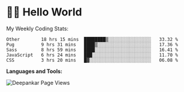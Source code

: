 # 👋🏽 Hello World 

<!--![Deepankar's github stats](https://github-readme-stats.vercel.app/api?username=Deep-Codes&count_private=true&show_icons=true&theme=radical)-->
My Weekly Coding Stats:

<!--START_SECTION:waka-->
```text
Other        18 hrs 15 mins  ████████▒░░░░░░░░░░░░░░░░   33.32 % 
Pug          9 hrs 31 mins   ████▒░░░░░░░░░░░░░░░░░░░░   17.36 % 
Sass         8 hrs 59 mins   ████░░░░░░░░░░░░░░░░░░░░░   16.41 % 
JavaScript   6 hrs 24 mins   ███░░░░░░░░░░░░░░░░░░░░░░   11.70 % 
CSS          3 hrs 20 mins   █▓░░░░░░░░░░░░░░░░░░░░░░░   06.08 % 
```
<!--END_SECTION:waka-->

**Languages and Tools:**



<p align="left"> <img src="https://komarev.com/ghpvc/?username=Deep-Codes&label=Views&color=blue&style=plastic" alt="Deepankar Page Views" /> </p>
